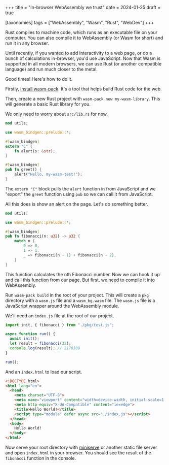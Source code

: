 +++
title = "In-browser WebAssembly we trust"
date = 2024-01-25
draft = true

[taxonomies]
tags = ["WebAssembly", "Wasm", "Rust", "WebDev"]
+++

Rust compiles to machine code, which runs as an executable file on your computer. You can also compile it to WebAssembly (or Wasm for short) and run it in any browser.

Until recently, if you wanted to add interactivity to a web page, or do a bunch of calculations in-browser, you'd use JavaScript. Now that Wasm is supported in all modern browsers, we can use Rust (or another compatible language) and run much closer to the metal.

Good times! Here's how to do it.

Firstly, [install wasm-pack](https://rustwasm.github.io/wasm-pack/installer/). It's a tool that helps build Rust code for the web.

Then, create a new Rust project with `wasm-pack new my-wasm-library`. This will generate a basic Rust library for you.

We only need to worry about `src/lib.rs` for now.

```rust 
mod utils;

use wasm_bindgen::prelude::*;

#[wasm_bindgen]
extern "C" {
    fn alert(s: &str);
}

#[wasm_bindgen]
pub fn greet() {
    alert("Hello, my-wasm-test!");
}
```

The `extern "C"` block pulls the `alert` function in from JavaScript and we "export" the `greet` function using `pub` so we can call it from JavaScript.

All this does is show an alert on the page. Let's do something better.

```rust
mod utils;

use wasm_bindgen::prelude::*;

#[wasm_bindgen]
pub fn fibonacci(n: u32) -> u32 {
    match n {
        0 => 0,
        1 => 1,
        _ => fibonacci(n - 1) + fibonacci(n - 2),
    }
}
```

This function calculates the nth Fibonacci number. Now we can hook it up and call this function from our page. But first, we need to compile it into WebAssembly.

Run `wasm-pack build` in the root of your project. This will create a `pkg` directory with a `wasm.js` file and a `wasm_bg.wasm` file. The `wasm.js` file is a JavaScript wrapper around the WebAssembly module.

We'll need an `index.js` file at the root of our project.


```javascript
import init, { fibonacci } from "./pkg/test.js";

async function run() {
  await init();
  let result = fibonacci(32);
  console.log(result); // 2178309
}

run();
```

And an `index.html` to load our script.

```html
<!DOCTYPE html>
<html lang="en">
  <head>
    <meta charset="UTF-8">
    <meta name="viewport" content="width=device-width, initial-scale=1.0">
    <meta http-equiv="X-UA-Compatible" content="ie=edge">
    <title>Hello World!</title>
    <script type="module" defer async src="./index.js"></script>
  </head>
  <body>
    Hello World!
  </body>
</html>
```

Now serve your root directory with [miniserve](https://github.com/svenstaro/miniserve) or another static file server and open `index.html` in your browser. You should see the result of the `fibonacci` function in the console.


